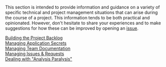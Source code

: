 This section is intended to provide information and guidance on a variety of
specific technical and project management situations that can arise during the
course of a project. This information tends to be both practical and
opinionated. However, don't hesitate to share your experiences and to make
suggestions for how these can be improved by opening an [issue](https://github.com/Chingu-cohorts/pmrok/issues).

[Building the Project Backlog][sitguide-project-backlog]<br>
[Managing Application Secrets][sitguide-app-secrets]<br>
[Managing Team Documentation][sitguide-teamdoc]<br>
[Managing Issues & Requests][sitguide-issues]<br>
[Dealing with "Analysis Paralysis"][sitguide-analysis-paralysis]<br>

[sitguide-project-backlog]: https://github.com/Chingu-cohorts/pmrok/wiki/SSitGuide-Project-Backlog
[sitguide-app-secrets]:https://github.com/Chingu-cohorts/pmrok/wiki/SitGuide-Application-Secrets
[sitguide-teamdoc]:https://github.com/Chingu-cohorts/pmrok/wiki/SitGuide-Team-Doc
[sitguide-issues]:https://github.com/Chingu-cohorts/pmrok/wiki/SitGuide-Issues-Requests
[sitguide-analysis-paralysis]:https://github.com/Chingu-cohorts/pmrok/wiki/SitGuide-Analysis-Paralysis